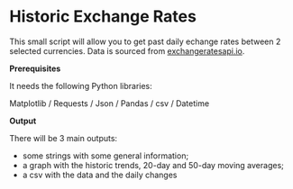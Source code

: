 # Historic Exchange Rates

This small script will allow you to get past daily echange rates between 2 selected currencies.
Data is sourced from <a href="http://exchangeratesapi.io/">exchangeratesapi.io</a>.

<b>Prerequisites</b>

It needs the following Python libraries:

Matplotlib / Requests / Json / Pandas / csv / Datetime

<b>Output</b>

There will be 3 main outputs:

 <ul>
  <li>some strings with some general information;</li>
  <li>a graph with the historic trends, 20-day and 50-day moving averages;</li>
  <li>a csv with the data and the daily changes</li>
</ul> 
